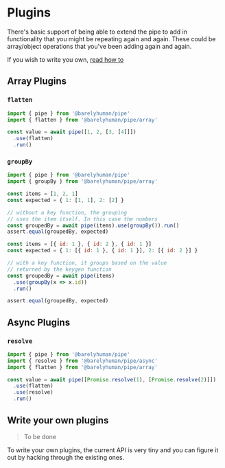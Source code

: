 # Plugins

There's basic support of being able to extend the pipe to add in functionality
that you might be repeating again and again. These could be array/object
operations that you've been adding again and again.

If you wish to write you own, [read how to](#write-your-own-plugins)

## Array Plugins

### `flatten`

```js
import { pipe } from '@barelyhuman/pipe'
import { flatten } from '@barelyhuman/pipe/array'

const value = await pipe([1, 2, [3, [4]]])
  .use(flatten)
  .run()
```

### `groupBy`

```js
import { pipe } from '@barelyhuman/pipe'
import { groupBy } from '@barelyhuman/pipe/array'

const items = [1, 2, 1]
const expected = { 1: [1, 1], 2: [2] }

// without a key function, the grouping
// uses the item itself. In this case the numbers
const groupedBy = await pipe(items).use(groupBy()).run()
assert.equal(groupedBy, expected)
```

```js
const items = [{ id: 1 }, { id: 2 }, { id: 1 }]
const expected = { 1: [{ id: 1 }, { id: 1 }], 2: [{ id: 2 }] }

// with a key function, it groups based on the value
// returned by the keygen function
const groupedBy = await pipe(items)
  .use(groupBy(x => x.id))
  .run()

assert.equal(groupedBy, expected)
```

## Async Plugins

### `resolve`

```js
import { pipe } from '@barelyhuman/pipe'
import { resolve } from '@barelyhuman/pipe/async'
import { flatten } from '@barelyhuman/pipe/array'

const value = await pipe([Promise.resolve(1), [Promise.resolve(2)]])
  .use(flatten)
  .use(resolve)
  .run()
```

## Write your own plugins

> To be done

To write your own plugins, the current API is very tiny and you can figure it
out by hacking through the existing ones.
